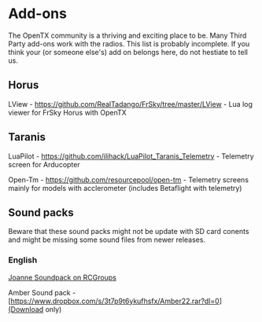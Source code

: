 # Add-ons

The OpenTX community is a thriving and exciting place to be.  Many
Third Party add-ons work with the radios. This list is probably
incomplete. If you think your (or someone else's) add on belongs here,
do not hestiate to tell us.


## Horus
LView - https://github.com/RealTadango/FrSky/tree/master/LView - Lua log viewer for FrSky Horus with OpenTX

## Taranis
LuaPilot - https://github.com/ilihack/LuaPilot_Taranis_Telemetry - Telemetry screen for Arducopter

Open-Tm - https://github.com/resourcepool/open-tm - Telemetry screens
mainly for models with acclerometer (includes Betaflight with telemetry)

## Sound packs

Beware that these sound packs might not be update with SD card conents and might be missing some sound files from newer releases.

### English
[Joanne Soundpack on RCGroups](https://www.rcgroups.com/forums/showthread.php?2888433-OpenTX-Soundpack-Joanne) 

Amber Sound pack - [https://www.dropbox.com/s/3t7p9t6ykufhsfx/Amber22.rar?dl=0](Download only)

